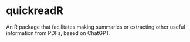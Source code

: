 # quickreadR

An R package that facilitates making summaries or extracting other useful information from PDFs, based on ChatGPT.